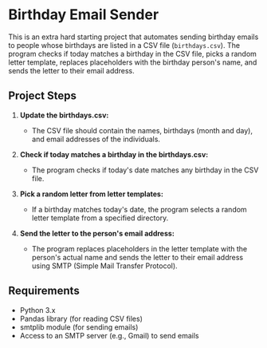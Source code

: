 


# Birthday Email Sender

This is an extra hard starting project that automates sending birthday emails to people whose birthdays are listed in a CSV file (`birthdays.csv`). The program checks if today matches a birthday in the CSV file, picks a random letter template, replaces placeholders with the birthday person's name, and sends the letter to their email address.

## Project Steps

1. **Update the birthdays.csv:**
   - The CSV file should contain the names, birthdays (month and day), and email addresses of the individuals.

2. **Check if today matches a birthday in the birthdays.csv:**
   - The program checks if today's date matches any birthday in the CSV file.

3. **Pick a random letter from letter templates:**
   - If a birthday matches today's date, the program selects a random letter template from a specified directory.

4. **Send the letter to the person's email address:**
   - The program replaces placeholders in the letter template with the person's actual name and sends the letter to their email address using SMTP (Simple Mail Transfer Protocol).

## Requirements

- Python 3.x
- Pandas library (for reading CSV files)
- smtplib module (for sending emails)
- Access to an SMTP server (e.g., Gmail) to send emails


